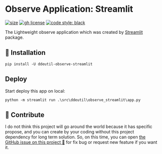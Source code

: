 # Observe Application: Streamlit

[![size](https://img.shields.io/github/languages/code-size/ddeutils/ddeutil-observe-streamlit)](https://github.com/ddeutils/ddeutil-observe-streamlit)
[![gh license](https://img.shields.io/github/license/ddeutils/ddeutil-observe-streamlit)](https://github.com/ddeutils/ddeutil-observe-streamlit/blob/main/LICENSE)
[![code style: black](https://img.shields.io/badge/code%20style-black-000000.svg)](https://github.com/psf/black)

The Lightweight observe application which was created by [Streamlit](https://streamlit.io/)
package.

## :round_pushpin: Installation

```shell
pip install -U ddeutil-observe-streamlit
```

## Deploy

Start deploy this app on local:

```shell
python -m streamlit run .\src\ddeutil\observe_streamlit\app.py
```

## :speech_balloon: Contribute

I do not think this project will go around the world because it has specific propose,
and you can create by your coding without this project dependency for long term
solution. So, on this time, you can open [the GitHub issue on this project :raised_hands:](https://github.com/ddeutils/ddeutil-observe-streamlit/issues)
for fix bug or request new feature if you want it.

